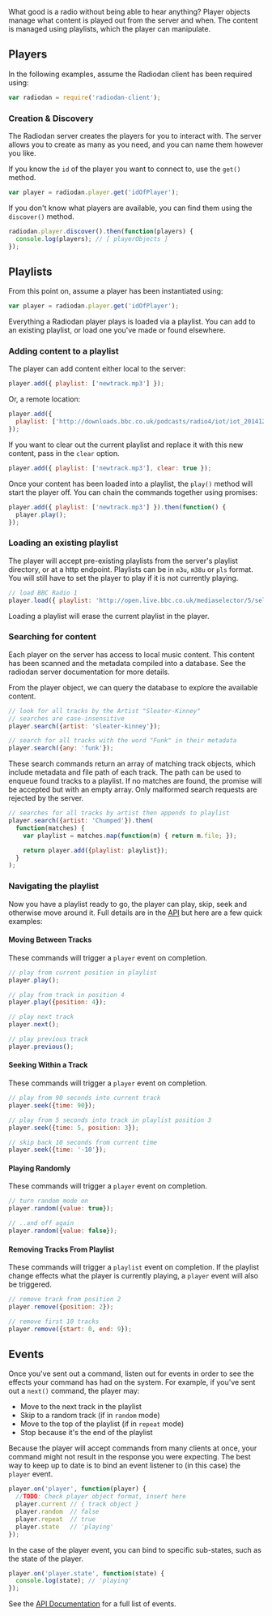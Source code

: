 What good is a radio without being able to hear anything? Player objects manage
what content is played out from the server and when. The content is managed
using playlists, which the player can manipulate.

## Players

In the following examples, assume the Radiodan client has been required using:

```javascript
var radiodan = require('radiodan-client');
```

### Creation & Discovery

The Radiodan server creates the players for you to interact with. The server
allows you to create as many as you need, and you can name them however you
like.

If you know the `id` of the player you want to connect to, use the `get()`
method.

```javascript
var player = radiodan.player.get('idOfPlayer');
```

If you don't know what players are available, you can find them using the
`discover()` method.

```javascript
radiodan.player.discover().then(function(players) {
  console.log(players); // [ playerObjects ]
});
```

## Playlists

From this point on, assume a player has been instantiated using:

```javascript
var player = radiodan.player.get('idOfPlayer');
```

Everything a Radiodan player plays is loaded via a playlist. You can add to an
existing playlist, or load one you've made or found elsewhere.

### Adding content to a playlist

The player can add content either local to the server:

```javascript
player.add({ playlist: ['newtrack.mp3'] });
```

Or, a remote location:

```javascript
player.add({
  playlist: ['http://downloads.bbc.co.uk/podcasts/radio4/iot/iot_20141218-1030a.mp3']
});
```

If you want to clear out the current playlist and replace it with this new
content, pass in the `clear` option.

```javascript
player.add({ playlist: ['newtrack.mp3'], clear: true });
```

Once your content has been loaded into a playlist, the `play()` method will
start the player off. You can chain the commands together using promises:

```javascript
player.add({ playlist: ['newtrack.mp3'] }).then(function() {
  player.play();
});
```

### Loading an existing playlist

The player will accept pre-existing playlists from the server's playlist
directory, or at a http endpoint. Playlists can be in `m3u`, `m38u` or `pls`
format. You will still have to set the player to play if it is not currently
playing.

```javascript
// load BBC Radio 1
player.load({ playlist: 'http://open.live.bbc.co.uk/mediaselector/5/select/mediaset/http-icy-aac-lc-a/vpid/bbc_radio_one/format/pls.pls' })
```

Loading a playlist will erase the current playlist in the player.

### Searching for content

Each player on the server has access to local music content. This content
has been scanned and the metadata compiled into a database. See the radiodan
server documentation for more details.

From the player object, we can query the database to explore the available
content.

```javascript
// look for all tracks by the Artist "Sleater-Kinney"
// searches are case-insensitive
player.search({artist: 'sleater-kinney'});

// search for all tracks with the word "Funk" in their metadata
player.search({any: 'funk'});
```

These search commands return an array of matching track objects, which include
metadata and file path of each track. The path can be used to enqueue found
tracks to a playlist. If no matches are found, the promise will be
accepted but with an empty array. Only malformed search requests are rejected
by the server.

```javascript
// searches for all tracks by artist then appends to playlist
player.search({artist: 'Chumped'}).then(
  function(matches) {
    var playlist = matches.map(function(m) { return m.file; });

    return player.add({playlist: playlist});
  }
);
```

### Navigating the playlist

Now you have a playlist ready to go, the player can play, skip, seek and
otherwise move around it. Full details are in the [API](api/player) but here
are a few quick examples:

#### Moving Between Tracks
These commands will trigger a `player` event on completion.

```javascript
// play from current position in playlist
player.play();

// play from track in position 4
player.play({position: 4});

// play next track
player.next();

// play previous track
player.previous();
```

#### Seeking Within a Track
These commands will trigger a `player` event on completion.

```javascript
// play from 90 seconds into current track
player.seek({time: 90});

// play from 5 seconds into track in playlist position 3
player.seek({time: 5, position: 3});

// skip back 10 seconds from current time
player.seek({time: '-10'});
```

#### Playing Randomly
These commands will trigger a `player` event on completion.

```javascript
// turn random mode on
player.random({value: true});

// ..and off again
player.random({value: false});
```

#### Removing Tracks From Playlist
These commands will trigger a `playlist` event on completion. If the playlist
change effects what the player is currently playing, a `player` event will also
be triggered.

```javascript
// remove track from position 2
player.remove({position: 2});

// remove first 10 tracks
player.remove({start: 0, end: 9});
```

## Events

Once you've sent out a command, listen out for events in order to see the
effects your command has had on the system. For example, if you've sent out a
`next()` command, the player may:

* Move to the next track in the playlist
* Skip to a random track (if in `random` mode)
* Move to the top of the playlist (if in `repeat` mode)
* Stop because it's the end of the playlist

Because the player will accept commands from many clients at once, your command
might not result in the response you were expecting. The best way to keep up to
date is to bind an event listener to (in this case) the `player` event.

```javascript
player.on('player', function(player) {
  //TODO: Check player object format, insert here
  player.current // { track object }
  player.random  // false
  player.repeat  // true
  player.state   // 'playing'
});
```

In the case of the player event, you can bind to specific sub-states, such as
the state of the player.

```javascript
player.on('player.state', function(state) {
  console.log(state); // 'playing'
});
```

See the [API Documentation](api/player#events) for a full list of events.
